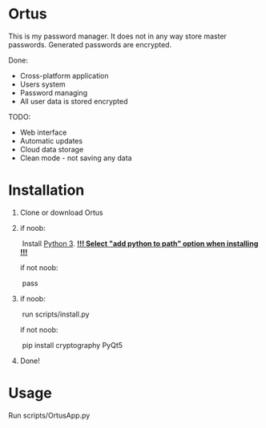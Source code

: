# Ortus

This is my password manager.
It does not in any way store master passwords.
Generated passwords are encrypted.

Done:

- Cross-platform application
- Users system
- Password managing
- All user data is stored encrypted

TODO:

- Web interface
- Automatic updates
- Cloud data storage
- Clean mode - not saving any data

# Installation

1. Clone or download Ortus

2. if noob:

   ​    Install [Python 3](https://www.python.org/downloads/). **<u>!!! Select "add python to path" option when installing !!!</u>**
   

   if not noob:

   ​    pass

3. if noob:

   ​    run scripts/install.py

   if not noob:

   ​    pip install cryptography PyQt5

4. Done!

# Usage

Run scripts/OrtusApp.py